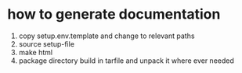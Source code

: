# how to generate documentation

1. copy setup.env.template and change to relevant paths
2. source setup-file
3. make html
4. package directory build in tarfile and unpack it where ever needed